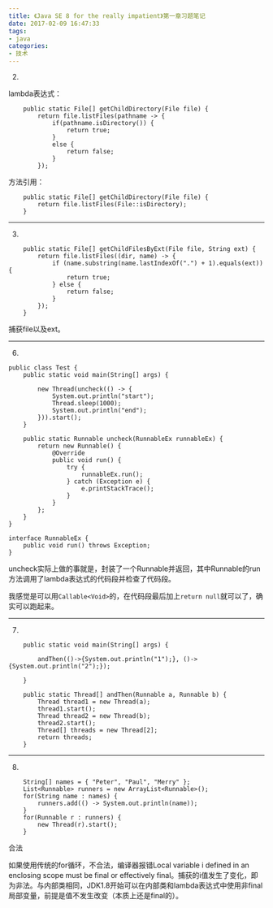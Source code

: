 ```yaml
---
title: 《Java SE 8 for the really impatient》第一章习题笔记
date: 2017-02-09 16:47:33
tags:
- java
categories:
- 技术
---
```

2.

lambda表达式：

```
	public static File[] getChildDirectory(File file) {
		return file.listFiles(pathname -> {
			if(pathname.isDirectory()) {
				return true;
			}
			else {
				return false;
			}
		});
```

方法引用：

```
	public static File[] getChildDirectory(File file) {
		return file.listFiles(File::isDirectory);
	}
```

---

3.

```
	public static File[] getChildFilesByExt(File file, String ext) {
		return file.listFiles((dir, name) -> {
			if (name.substring(name.lastIndexOf(".") + 1).equals(ext)) {
				return true;
			} else {
				return false;
			}
		});
	}
```

捕获file以及ext。

---

6.

```
public class Test {
	public static void main(String[] args) {
		
		new Thread(uncheck(() -> {
			System.out.println("start");
			Thread.sleep(1000);
			System.out.println("end");
		})).start();
	}

	public static Runnable uncheck(RunnableEx runnableEx) {
		return new Runnable() {
			@Override
			public void run() {
				try {
					runnableEx.run();
				} catch (Exception e) {
					e.printStackTrace();
				}
			}
		};
	}
}

interface RunnableEx {
	public void run() throws Exception;
}
```

 uncheck实际上做的事就是，封装了一个Runnable并返回，其中Runnable的run方法调用了lambda表达式的代码段并检查了代码段。

我感觉是可以用`Callable<Void>`的，在代码段最后加上`return null`就可以了，确实可以跑起来。

---

7.

```
	public static void main(String[] args) {
		
		andThen(()->{System.out.println("1");}, ()->{System.out.println("2");});
		
	}
	
	public static Thread[] andThen(Runnable a, Runnable b) {
		Thread thread1 = new Thread(a);
		thread1.start();
		Thread thread2 = new Thread(b);
		thread2.start();
		Thread[] threads = new Thread[2];
		return threads;
	}
```

---

8.

```
    String[] names = { "Peter", "Paul", "Merry" };
    List<Runnable> runners = new ArrayList<Runnable>();
    for(String name : names) {
	    runners.add(() -> System.out.println(name));
    }
    for(Runnable r : runners) {
	    new Thread(r).start();
    }
```

合法

如果使用传统的for循环，不合法，编译器报错Local variable i defined in an enclosing scope must be final or effectively final。捕获的i值发生了变化，即为非法。与内部类相同，JDK1.8开始可以在内部类和lambda表达式中使用非final局部变量，前提是值不发生改变（本质上还是final的）。